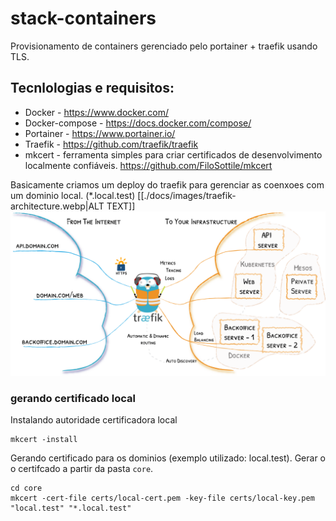 # stack-containers

Provisionamento de containers gerenciado pelo portainer + traefik usando TLS.

## Tecnlologias e requisitos:
- Docker - https://www.docker.com/
- Docker-compose - https://docs.docker.com/compose/
- Portainer - https://www.portainer.io/
- Traefik - https://github.com/traefik/traefik
- mkcert - ferramenta simples para criar certificados de desenvolvimento localmente confiáveis.  https://github.com/FiloSottile/mkcert

Basicamente criamos um deploy do traefik para gerenciar as coenxoes com um dominio local. (*.local.test)
[[./docs/images/traefik-architecture.webp|ALT TEXT]]
![](./docs/images/traefik-architecture.webp)
<picture>
  <source media="(prefers-color-scheme: dark)" srcset="./docs/images/traefik-architecture.webp">
</picture>

###  gerando certificado local
Instalando autoridade certificadora local
```
mkcert -install
```
Gerando certificado para os dominios (exemplo utilizado: local.test).
Gerar o o certifcado a partir da pasta `core`.

```
cd core
mkcert -cert-file certs/local-cert.pem -key-file certs/local-key.pem "local.test" "*.local.test"
```